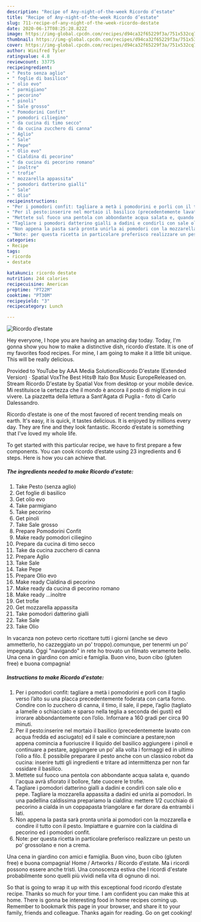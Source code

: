 ```yaml
---
description: "Recipe of Any-night-of-the-week Ricordo d’estate"
title: "Recipe of Any-night-of-the-week Ricordo d’estate"
slug: 711-recipe-of-any-night-of-the-week-ricordo-destate
date: 2020-06-17T08:25:28.822Z
image: https://img-global.cpcdn.com/recipes/d94ca32f65229f3a/751x532cq70/ricordo-destate-recipe-main-photo.jpg
thumbnail: https://img-global.cpcdn.com/recipes/d94ca32f65229f3a/751x532cq70/ricordo-destate-recipe-main-photo.jpg
cover: https://img-global.cpcdn.com/recipes/d94ca32f65229f3a/751x532cq70/ricordo-destate-recipe-main-photo.jpg
author: Winifred Tyler
ratingvalue: 4.8
reviewcount: 33775
recipeingredient:
- " Pesto senza aglio"
- " foglie di basilico"
- " olio evo"
- " parmigiano"
- " pecorino"
- " pinoli"
- " Sale grosso"
- " Pomodorini Confit"
- " pomodori ciliegino"
- " da cucina di timo secco"
- " da cucina zucchero di canna"
- " Aglio"
- " Sale"
- " Pepe"
- " Olio evo"
- " Cialdina di pecorino"
- " da cucina di pecorino romano"
- " inoltre"
- " trofie"
- " mozzarella appassita"
- " pomodori datterino gialli"
- " Sale"
- " Olio"
recipeinstructions:
- "Per i pomodori confit: tagliare a metà i pomodorini e porli con il taglio verso l’alto su una placca precedentemente foderata con carta forno. Condire con lo zucchero di canna, il timo, il sale, il pepe, l’aglio (tagliato a lamelle o schiacciato e sparso nella teglia a seconda dei gusti) ed irrorare abbondantemente con l’olio. Infornare a 160 gradi per circa 90 minuti."
- "Per il pesto:inserire nel mortaio il basilico (precedentemente lavato con acqua fredda ed asciugato) ed il sale e cominciare a pestare;non appena comincia a fuoriuscire il liquido del basilico aggiungere i pinoli e continuare a pestare, aggiungere un po’ alla volta i formaggi ed in ultimo l’olio a filo. È possibile preparare il pesto anche con un classico robot da cucina: inserire tutti gli ingredienti e tritare ad intermittenza per non far ossidare il basilico."
- "Mettete sul fuoco una pentola con abbondante acqua salata e, quando l&#39;acqua avrà sfiorato il bollore, fate cuocere le trofie."
- "Tagliare i pomodori datterino gialli a dadini e condirli con sale olio e pepe. Tagliare la mozzarella appassita a dadini ed unirla ai pomodori. In una padellina caldissima prepariamo la cialdina: mettere 1/2 cucchiaio di pecorino a cialda in un coppapasta triangolare e far dorare da entrambi i lati."
- "Non appena la pasta sarà pronta unirla ai pomodori con la mozzarella e condire il tutto con il pesto. Impiattare e guarnire con la cialdina di pecorino ed i pomodori confit."
- "Note: per questa ricetta in particolare preferisco realizzare un pesto un po’ grossolano e non a crema."
categories:
- Recipe
tags:
- ricordo
- destate

katakunci: ricordo destate 
nutrition: 244 calories
recipecuisine: American
preptime: "PT22M"
cooktime: "PT30M"
recipeyield: "3"
recipecategory: Lunch

---
```



![Ricordo d’estate](https://img-global.cpcdn.com/recipes/d94ca32f65229f3a/751x532cq70/ricordo-destate-recipe-main-photo.jpg)

Hey everyone, I hope you are having an amazing day today. Today, I'm gonna show you how to make a distinctive dish, ricordo d’estate. It is one of my favorites food recipes. For mine, I am going to make it a little bit unique. This will be really delicious.

Provided to YouTube by AAA Media SolutionsRicordo D&#39;estate (Extended Version) · Spatial VoxThe Best Hits℗ Italo Box Music EuropeReleased on. Stream Ricordo D&#39;estate by Spatial Vox from desktop or your mobile device. Mi restituisce la certezza che il mondo è ancora il posto di migliore in cui vivere. La piazzetta della lettura a Sant&#39;Agata di Puglia - foto di Carlo Dalessandro.

Ricordo d’estate is one of the most favored of recent trending meals on earth. It's easy, it is quick, it tastes delicious. It is enjoyed by millions every day. They are fine and they look fantastic. Ricordo d’estate is something that I've loved my whole life.


To get started with this particular recipe, we have to first prepare a few components. You can cook ricordo d’estate using 23 ingredients and 6 steps. Here is how you can achieve that.

<!--inarticleads1-->

##### The ingredients needed to make Ricordo d’estate:

1. Take  Pesto (senza aglio)
1. Get  foglie di basilico
1. Get  olio evo
1. Take  parmigiano
1. Take  pecorino
1. Get  pinoli
1. Take  Sale grosso
1. Prepare  Pomodorini Confit
1. Make ready  pomodori ciliegino
1. Prepare  da cucina di timo secco
1. Take  da cucina zucchero di canna
1. Prepare  Aglio
1. Take  Sale
1. Take  Pepe
1. Prepare  Olio evo
1. Make ready  Cialdina di pecorino
1. Make ready  da cucina di pecorino romano
1. Make ready  ...inoltre
1. Get  trofie
1. Get  mozzarella appassita
1. Take  pomodori datterino gialli
1. Take  Sale
1. Take  Olio


In vacanza non potevo certo ricottare tutti i giorni (anche se devo ammetterlo, ho cazzeggiato un po&#39; troppo).comunque, per tenermi un po&#39; impegnata. Oggi &#34;navigando&#34; in rete ho trovato un filmato veramente bello. Una cena in giardino con amici e famiglia. Buon vino, buon cibo (gluten free) e buona compagnia! 

<!--inarticleads2-->

##### Instructions to make Ricordo d’estate:

1. Per i pomodori confit: tagliare a metà i pomodorini e porli con il taglio verso l’alto su una placca precedentemente foderata con carta forno. Condire con lo zucchero di canna, il timo, il sale, il pepe, l’aglio (tagliato a lamelle o schiacciato e sparso nella teglia a seconda dei gusti) ed irrorare abbondantemente con l’olio. Infornare a 160 gradi per circa 90 minuti.
1. Per il pesto:inserire nel mortaio il basilico (precedentemente lavato con acqua fredda ed asciugato) ed il sale e cominciare a pestare;non appena comincia a fuoriuscire il liquido del basilico aggiungere i pinoli e continuare a pestare, aggiungere un po’ alla volta i formaggi ed in ultimo l’olio a filo. È possibile preparare il pesto anche con un classico robot da cucina: inserire tutti gli ingredienti e tritare ad intermittenza per non far ossidare il basilico.
1. Mettete sul fuoco una pentola con abbondante acqua salata e, quando l&#39;acqua avrà sfiorato il bollore, fate cuocere le trofie.
1. Tagliare i pomodori datterino gialli a dadini e condirli con sale olio e pepe. Tagliare la mozzarella appassita a dadini ed unirla ai pomodori. In una padellina caldissima prepariamo la cialdina: mettere 1/2 cucchiaio di pecorino a cialda in un coppapasta triangolare e far dorare da entrambi i lati.
1. Non appena la pasta sarà pronta unirla ai pomodori con la mozzarella e condire il tutto con il pesto. Impiattare e guarnire con la cialdina di pecorino ed i pomodori confit.
1. Note: per questa ricetta in particolare preferisco realizzare un pesto un po’ grossolano e non a crema.


Una cena in giardino con amici e famiglia. Buon vino, buon cibo (gluten free) e buona compagnia! Home / Artworks / Ricordo d&#39;estate. Ma i ricordi possono essere anche tristi. Una conoscenza estiva che I ricordi d&#39;estate probabilmente sono quelli più vividi nella vita di ognuno di noi. 

So that is going to wrap it up with this exceptional food ricordo d’estate recipe. Thanks so much for your time. I am confident you can make this at home. There is gonna be interesting food in home recipes coming up. Remember to bookmark this page in your browser, and share it to your family, friends and colleague. Thanks again for reading. Go on get cooking!
